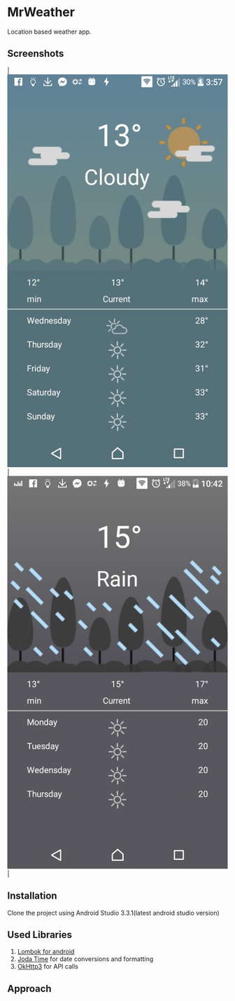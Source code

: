 # MrWeather

Location based weather app. 

## Screenshots
|![alt text](https://github.com/MMolieleng/MrWeather/blob/master/cloudy.jpeg) | ![alt text](https://github.com/MMolieleng/MrWeather/blob/master/rainy.jpeg) | 

## Installation

Clone the project using Android Studio 3.3.1(latest android studio version)


## Used Libraries
1. [Lombok for android](https://projectlombok.org/setup/android)
2. [Joda Time](https://github.com/dlew/joda-time-android) for date conversions and formatting
3. [OkHttp3](https://github.com/square/okhttp) for API calls


## Approach



